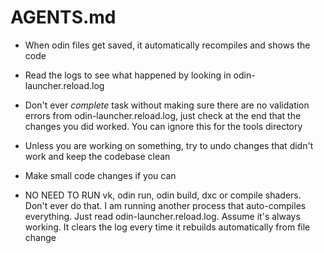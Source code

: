 # AGENTS.md
- When odin files get saved, it automatically recompiles and shows the code
- Read the logs to see what happened by looking in odin-launcher.reload.log
- Don't ever *complete* task without making sure there are no validation errors from odin-launcher.reload.log, just check at the end that the changes you did worked. You can ignore this for the tools directory
- Unless you are working on something, try to undo changes that didn't work and keep the codebase clean
- Make small code changes if you can

- NO NEED TO RUN vk, odin run, odin build, dxc or compile shaders. Don't ever do that. I am running another process that auto-compiles everything. Just read odin-launcher.reload.log. Assume it's always working. It clears the log every time it rebuilds automatically from file change



